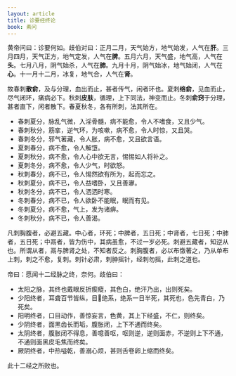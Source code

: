 ```yaml
---
layout: article
title: 诊要经终论
book: 素问
---
```


黄帝问曰：诊要何如。歧伯对曰：正月二月，天气始方，地气始发，人气在**肝**。三月四月，天气正方，地气定发，人气在**脾**。五月六月，天气盛，地气高，人气在**头**。七月八月，阴气始杀，人气在**肺**。九月十月，阴气始冰，地气始闭，人气在**心**。十一月十二月，冰复，地气合，人气在**肾**。

故春刺**散俞**，及与分理，血出而止，甚者传气，闲者环也。夏刺**络俞**，见血而止，尽气闭环，痛病必下。秋刺**皮肤**，循理，上下同法，神变而止。冬刺**俞窍**于分理，甚者直下，闲者散下。春夏秋冬，各有所刺，法其所在。

- 春刺夏分，脉乱气微，入淫骨髓，病不能愈，令人不嗜食，又且少气。
- 春刺秋分，筋挛，逆气环，为咳嗽，病不愈，令人时惊，又且哭。
- 春刺冬分，邪气著藏，令人胀，病不愈，又且欲言语。
- 夏刺春分，病不愈，令人解墯。
- 夏刺秋分，病不愈，令人心中欲无言，惕惕如人将补之。
- 夏刺冬分，病不愈，令人少气，时欲怒。
- 秋刺春分，病不已，令人惕然欲有所为，起而忘之。
- 秋刺夏分，病不已，令人益嗜卧，又且善㝱。
- 秋刺冬分，病不已，令人洒洒时寒。
- 冬刺春分，病不已，令人欲卧不能眠，眠而有见。
- 冬刺夏分，病不愈，气上，发为诸痹。
- 冬刺秋分，病不已，令人善渴。

凡刺胸腹者，必避五藏。中心者，环死；中脾者，五日死；中肾者，七日死；中肺者，五日死；中鬲者，皆为伤中，其病虽愈，不过一岁必死。刺避五藏者，知逆从也。所谓从者，鬲与脾肾之处，不知者反之。刺胸腹者，必以布憿著之，乃从单布上刺，刺之不愈，复刺。刺针必肃，刺肿摇针，经刺勿摇，此刺之道也。

帝曰：愿闻十二经脉之终，奈何。歧伯曰：
- 太阳之脉，其终也戴眼反折瘈瘲，其色白，绝汗乃出，出则死矣。
- 少阳终者，耳聋百节皆纵，目𦊷绝系，绝系一日半死，其死也，色先青白，乃死矣。
- 阳明终者，口目动作，善惊妄言，色黄，其上下经盛，不仁，则终矣。
- 少阴终者，面黑齿长而垢，腹胀闭，上下不通而终矣。
- 太阴终者，腹胀闭不得息，善噫善呕，呕则逆，逆则面赤，不逆则上下不通，不通则面黑皮毛焦而终矣。
- 厥阴终者，中热嗌乾，善溺心烦，甚则舌卷卵上缩而终矣。

此十二经之所败也。

